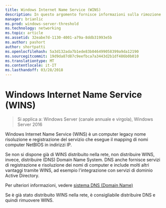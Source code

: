 ```yaml
---
title: Windows Internet Name Service (WINS)
description: In questo argomento fornisce informazioni sulla rimozione delle autorizzazioni WINS e l'utilizzo di DNS per i servizi di risoluzione dei nomi nella rete.
manager: brianlic
ms.prod: windows-server-threshold
ms.technology: networking
ms.topic: article
ms.assetid: 32eabe7d-1130-4001-a79a-8ddb31993e5b
ms.author: pashort
author: shortpatti
ms.openlocfilehash: 5a3d132ada7b1ede83b046499058399a9da12190
ms.sourcegitcommit: 19d9da87d87c9eefbca7a3443d2b1df486b0b010
ms.translationtype: MT
ms.contentlocale: it-IT
ms.lasthandoff: 03/28/2018
---
```

#  <a name="windows-internet-name-service-wins"></a>Windows Internet Name Service (WINS)

>Si applica a: Windows Server (canale annuale e virgola), Windows Server 2016

Windows Internet Name Service (WINS) è un computer legacy nome risoluzione e registrazione del servizio che esegue il mapping di nomi computer NetBIOS in indirizzi IP.

Se non si dispone già di WINS distribuito nella rete, non distribuire WINS, invece, distribuire \(DNS\) Domain Name System. DNS anche fornisce servizi di registrazione e risoluzione dei nomi di computer e include molti altri vantaggi tramite WINS, ad esempio l'integrazione con servizi di dominio Active Directory.

Per ulteriori informazioni, vedere [sistema DNS (Domain Name)](https://docs.microsoft.com/windows-server/networking/dns/dns-top)

Se è già stato distribuito WINS nella rete, è consigliabile distribuire DNS e quindi rimuovere WINS.
